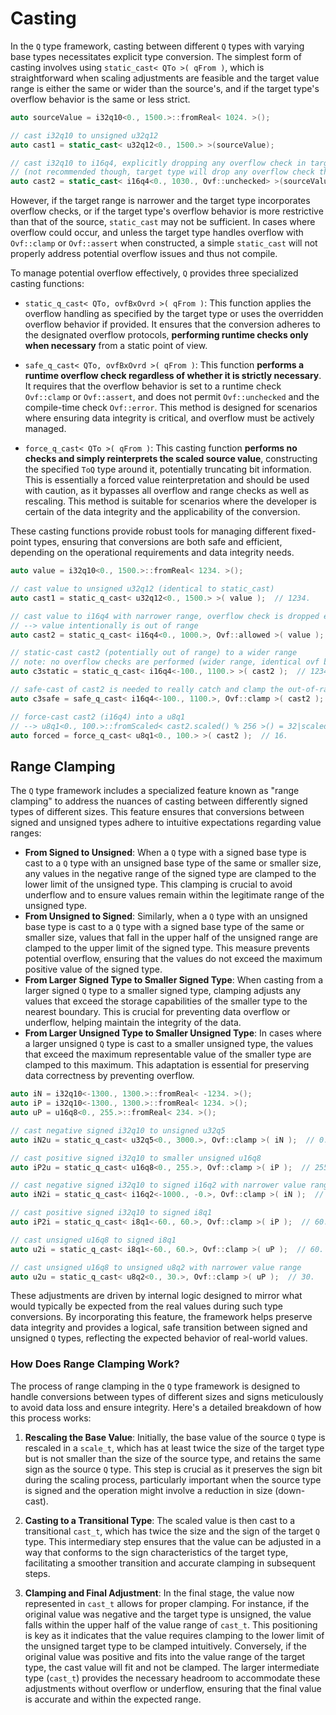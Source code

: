 # Casting

In the `Q` type framework, casting between different `Q` types with varying base types necessitates explicit type conversion. The simplest form of casting involves using `static_cast< QTo >( qFrom )`, which is straightforward when scaling adjustments are feasible and the target value range is either the same or wider than the source's, and if the target type's overflow behavior is the same or less strict.

```cpp
auto sourceValue = i32q10<0., 1500.>::fromReal< 1024. >();

// cast i32q10 to unsigned u32q12
auto cast1 = static_cast< u32q12<0., 1500.> >(sourceValue);

// cast i32q10 to i16q4, explicitly dropping any overflow check in target type
// (not recommended though, target type will drop any overflow check this way)
auto cast2 = static_cast< i16q4<0., 1030., Ovf::unchecked> >(sourceValue);
```

However, if the target range is narrower and the target type incorporates overflow checks, or if the target type's overflow behavior is more restrictive than that of the source, `static_cast` may not be sufficient. In cases where overflow could occur, and unless the target type handles overflow with `Ovf::clamp` or `Ovf::assert` when constructed, a simple `static_cast` will not properly address potential overflow issues and thus not compile.

To manage potential overflow effectively, `Q` provides three specialized casting functions:

- `static_q_cast< QTo, ovfBxOvrd >( qFrom )`: This function applies the overflow handling as specified by the target type or uses the overridden overflow behavior if provided. It ensures that the conversion adheres to the designated overflow protocols, **performing runtime checks only when necessary** from a static point of view.

- `safe_q_cast< QTo, ovfBxOvrd >( qFrom )`: This function **performs a runtime overflow check regardless of whether it is strictly necessary**. It requires that the overflow behavior is set to a runtime check `Ovf::clamp` or `Ovf::assert`, and does not permit `Ovf::unchecked` and the compile-time check `Ovf::error`. This method is designed for scenarios where ensuring data integrity is critical, and overflow must be actively managed.

- `force_q_cast< QTo >( qFrom )`: This casting function **performs no checks and simply reinterprets the scaled source value**, constructing the specified `ToQ` type around it, potentially truncating bit information. This is essentially a forced value reinterpretation and should be used with caution, as it bypasses all overflow and range checks as well as rescaling. This method is suitable for scenarios where the developer is certain of the data integrity and the applicability of the conversion.

These casting functions provide robust tools for managing different fixed-point types, ensuring that conversions are both safe and efficient, depending on the operational requirements and data integrity needs.

```cpp
auto value = i32q10<0., 1500.>::fromReal< 1234. >();

// cast value to unsigned u32q12 (identical to static_cast)
auto cast1 = static_q_cast< u32q12<0., 1500.> >( value );  // 1234.

// cast value to i16q4 with narrower range, overflow check is dropped explicitly
// --> value intentionally is out of range
auto cast2 = static_q_cast< i16q4<0., 1000.>, Ovf::allowed >( value );  // 1234.

// static-cast cast2 (potentially out of range) to a wider range
// note: no overflow checks are performed (wider range, identical ovf behavior)
auto c3static = static_q_cast< i16q4<-100., 1100.> >( cast2 );  // 1234.

// safe-cast of cast2 is needed to really catch and clamp the out-of-range value
auto c3safe = safe_q_cast< i16q4<-100., 1100.>, Ovf::clamp >( cast2 );  // 1100.

// force-cast cast2 (i16q4) into a u8q1
// --> u8q1<0., 100.>::fromScaled< cast2.scaled() % 256 >() = 32|scaled, 16|real
auto forced = force_q_cast< u8q1<0., 100.> >( cast2 );  // 16.
```

## Range Clamping

The `Q` type framework includes a specialized feature known as "range clamping" to address the nuances of casting between differently signed types of different sizes. This feature ensures that conversions between signed and unsigned types adhere to intuitive expectations regarding value ranges:

- **From Signed to Unsigned**: When a `Q` type with a signed base type is cast to a `Q` type with an unsigned base type of the same or smaller size, any values in the negative range of the signed type are clamped to the lower limit of the unsigned type. This clamping is crucial to avoid underflow and to ensure values remain within the legitimate range of the unsigned type.
- **From Unsigned to Signed**: Similarly, when a `Q` type with an unsigned base type is cast to a `Q` type with a signed base type of the same or smaller size, values that fall in the upper half of the unsigned range are clamped to the upper limit of the signed type. This measure prevents potential overflow, ensuring that the values do not exceed the maximum positive value of the signed type.
- **From Larger Signed Type to Smaller Signed Type**: When casting from a larger signed `Q` type to a smaller signed type, clamping adjusts any values that exceed the storage capabilities of the smaller type to the nearest boundary. This is crucial for preventing data overflow or underflow, helping maintain the integrity of the data.
- **From Larger Unsigned Type to Smaller Unsigned Type**: In cases where a larger unsigned `Q` type is cast to a smaller unsigned type, the values that exceed the maximum representable value of the smaller type are clamped to this maximum. This adaptation is essential for preserving data correctness by preventing overflow.

```cpp
auto iN = i32q10<-1300., 1300.>::fromReal< -1234. >();
auto iP = i32q10<-1300., 1300.>::fromReal< 1234. >();
auto uP = u16q8<0., 255.>::fromReal< 234. >();

// cast negative signed i32q10 to unsigned u32q5
auto iN2u = static_q_cast< u32q5<0., 3000.>, Ovf::clamp >( iN );  // 0.

// cast positive signed i32q10 to smaller unsigned u16q8
auto iP2u = static_q_cast< u16q8<0., 255.>, Ovf::clamp >( iP );  // 255.

// cast negative signed i32q10 to signed i16q2 with narrower value range
auto iN2i = static_q_cast< i16q2<-1000., -0.>, Ovf::clamp >( iN );  // -1000.

// cast positive signed i32q10 to signed i8q1
auto iP2i = static_q_cast< i8q1<-60., 60.>, Ovf::clamp >( iP );  // 60.

// cast unsigned u16q8 to signed i8q1
auto u2i = static_q_cast< i8q1<-60., 60.>, Ovf::clamp >( uP );  // 60.

// cast unsigned u16q8 to unsigned u8q2 with narrower value range
auto u2u = static_q_cast< u8q2<0., 30.>, Ovf::clamp >( uP );  // 30.
```

These adjustments are driven by internal logic designed to mirror what would typically be expected from the real values during such type conversions. By incorporating this feature, the framework helps preserve data integrity and provides a logical, safe transition between signed and unsigned `Q` types, reflecting the expected behavior of real-world values.

### How Does Range Clamping Work?

The process of range clamping in the `Q` type framework is designed to handle conversions between types of different sizes and signs meticulously to avoid data loss and ensure integrity. Here's a detailed breakdown of how this process works:

1. **Rescaling the Base Value**: Initially, the base value of the source `Q` type is rescaled in a `scale_t`, which has at least twice the size of the target type but is not smaller than the size of the source type, and retains the same sign as the source `Q` type. This step is crucial as it preserves the sign bit during the scaling process, particularly important when the source type is signed and the operation might involve a reduction in size (down-cast).

2. **Casting to a Transitional Type**: The scaled value is then cast to a transitional `cast_t`, which has twice the size and the sign of the target `Q` type. This intermediary step ensures that the value can be adjusted in a way that conforms to the sign characteristics of the target type, facilitating a smoother transition and accurate clamping in subsequent steps.

3. **Clamping and Final Adjustment**: In the final stage, the value now represented in `cast_t` allows for proper clamping. For instance, if the original value was negative and the target type is unsigned, the value falls within the upper half of the value range of `cast_t`. This positioning is key as it indicates that the value requires clamping to the lower limit of the unsigned target type to be clamped intuitively. Conversely, if the original value was positive and fits into the value range of the target type, the cast value will fit and not be clamped. The larger intermediate type (`cast_t`) provides the necessary headroom to accommodate these adjustments without overflow or underflow, ensuring that the final value is accurate and within the expected range.
